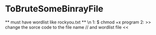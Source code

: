 # ToBruteSomeBinrayFile
** must have wordlist like rockyou.txt **
\n
1: $ chmod +x program
2: >> change the sorce code to the file name // and wordlist file <<

